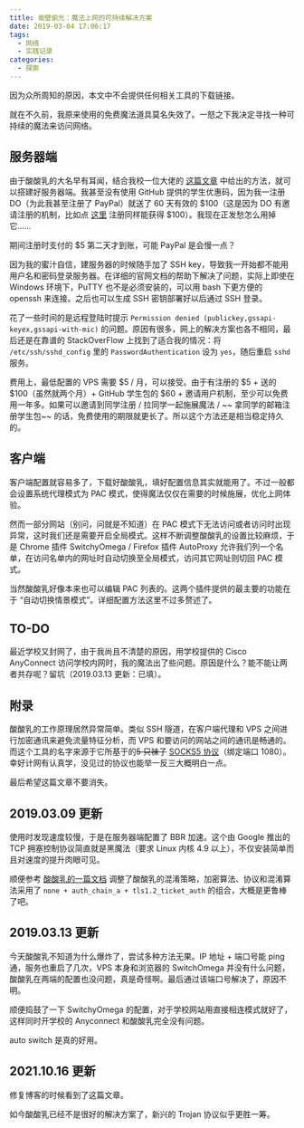 ```yaml
---
title: 凿壁偷光：魔法上网的可持续解决方案
date: 2019-03-04 17:06:17
tags:
  - 网络
  - 实践记录
categories:
  - 探索
---
```


因为众所周知的原因，本文中不会提供任何相关工具的下载链接。

<!--more-->

就在不久前，我原来使用的免费魔法道具莫名失效了。一怒之下我决定寻找一种可持续的魔法来访问网络。

## 服务器端
由于酸酸乳的大名早有耳闻，结合我校一位大佬的 [这篇文章](https://www.gofun4.top/2018/05/26/%E4%B8%80%E5%B9%B4%E5%85%8D%E8%B4%B9%E9%AD%94%E6%B3%95%E4%B8%8A%E7%BD%91%E4%BA%86%E8%A7%A3%E4%B8%80%E4%B8%8B/#%E5%9C%A8%E8%BF%99%E9%87%8C%E6%88%91%E4%BB%AC%E9%80%9A%E8%BF%87VPS%E6%9D%A5%E5%AE%9E%E7%8E%B0%E3%80%82) 中给出的方法，就可以搭建好服务器端。我甚至没有使用 GitHub 提供的学生优惠码，因为我一注册 DO（为此我甚至注册了 PayPal）就送了 60 天有效的 \$100（这是因为 DO 有邀请注册的机制，比如点 [这里](https://m.do.co/c/a429cdf8f135) 注册同样能获得 \$100）。我现在正发愁怎么用掉它……

期间注册时支付的 \$5 第二天才到账，可能 PayPal 是会慢一点？

因为我的蜜汁自信，建服务器的时候随手加了 SSH key，导致我一开始都不能用用户名和密码登录服务器。在详细的官网文档的帮助下解决了问题，实际上即使在 Windows 环境下，PuTTY 也不是必须安装的，可以用 bash 下更方便的 openssh 来连接。之后也可以生成 SSH 密钥部署好以后通过 SSH 登录。

花了一些时间的是远程登陆时提示 `Permission denied (publickey,gssapi-keyex,gssapi-with-mic)` 的问题。原因有很多，网上的解决方案也各不相同，最后还是在靠谱的 StackOverFlow 上找到了适合我的情况：将 `/etc/ssh/sshd_config` 里的 `PasswordAuthentication` 设为 `yes`，随后重启 `sshd` 服务。

费用上，最低配置的 VPS 需要 \$5 / 月，可以接受。由于有注册的 \$5 + 送的 \$100（虽然就两个月）+ GitHub 学生包的 \$60 + 邀请用户机制，至少可以免费用一年多。如果可以邀请到同学注册 / 拉同学一起施展魔法 / ~~ 拿同学的邮箱注册学生包~~ 的话，免费使用的期限就更长了。所以这个方法还是相当稳定持久的。

## 客户端
客户端配置就容易多了，下载好酸酸乳，填好配置信息其实就能用了。不过一般都会设置系统代理模式为 PAC 模式，使得魔法仅仅在需要的时候施展，优化上网体验。

然而一部分网站（别问，问就是不知道）在 PAC 模式下无法访问或者访问时出现异常，这时我们还是需要开启全局模式。这样不断调整酸酸乳的设置比较麻烦，于是 Chrome 插件 SwitchyOmega / Firefox 插件 AutoProxy 允许我们列一个名单，在访问名单内的网址时自动切换至全局模式，访问其它网址则切回 PAC 模式。

当然酸酸乳好像本来也可以编辑 PAC 列表的。这两个插件提供的最主要的功能在于 “自动切换情景模式”。详细配置方法这里不过多赘述了。

## TO-DO
最近学校又封网了，由于我尚且不清楚的原因，用学校提供的 Cisco AnyConnect 访问学校内网时，我的魔法出了些问题。原因是什么？能不能让两者共存呢？留坑（2019.03.13 更新：已填）。

## 附录
酸酸乳的工作原理居然异常简单。类似 SSH 隧道，在客户端代理和 VPS 之间进行加密通讯来避免流量特征分析，而 VPS 和要访问的网站之间的通讯是畅通的。而这个工具的名字来源于它所基于的~~5 只袜子~~ [SOCKS5 协议](https://zh.wikipedia.org/wiki/SOCKS#cite_ref-1)（绑定端口 1080）。幸好计网有认真学，没见过的协议也能举一反三大概明白一点。

最后希望这篇文章不要消失。

## 2019.03.09 更新
使用时发现速度较慢，于是在服务器端配置了 BBR 加速。这个由 Google 推出的 TCP 拥塞控制协议简直就是黑魔法（要求 Linux 内核 4.9 以上），不仅安装简单而且对速度的提升肉眼可见。

顺便参考 [酸酸乳的一篇文档](https://github.com/gaoshilei/shadowsocks_install/blob/master/shadowsocksR-wiki/ShadowsocksR%20%E5%8D%8F%E8%AE%AE%E6%8F%92%E4%BB%B6%E6%96%87%E6%A1%A3.md) 调整了酸酸乳的混淆策略，加密算法、协议和混淆算法采用了 `none + auth_chain_a + tls1.2_ticket_auth` 的组合，大概是更鲁棒了吧。

## 2019.03.13 更新
今天酸酸乳不知道为什么爆炸了，尝试多种方法无果。IP 地址 + 端口号能 ping 通，服务也重启了几次，VPS 本身和浏览器的 SwitchOmega 并没有什么问题，酸酸乳在两端的配置也没问题，真是奇怪啊。最后通过该端口号解决了，原因不明。

顺便捣鼓了一下 SwitchyOmega 的配置，对于学校网站用直接相连模式就好了，这样同时开学校的 Anyconnect 和酸酸乳完全没有问题。

auto switch 是真的好用。

## 2021.10.16 更新

修复博客的时候看到了这篇文章。

如今酸酸乳已经不是很好的解决方案了，新兴的 Trojan 协议似乎更胜一筹。
